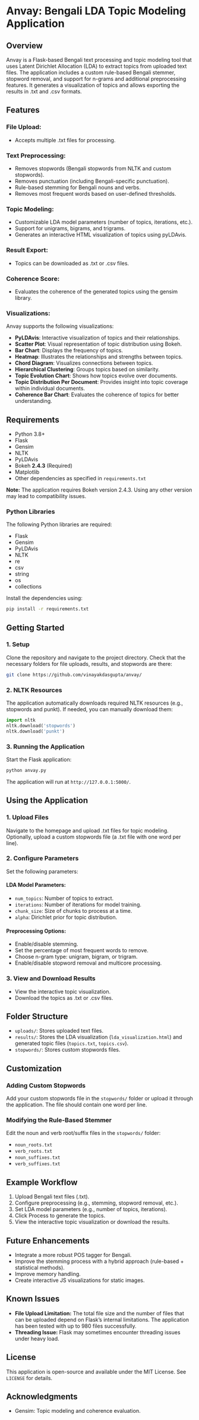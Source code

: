 # Anvay: Bengali LDA Topic Modeling Application

## Overview

Anvay is a Flask-based Bengali text processing and topic modeling tool that uses Latent Dirichlet Allocation (LDA) to extract topics from uploaded text files. The application includes a custom rule-based Bengali stemmer, stopword removal, and support for n-grams and additional preprocessing features. It generates a visualization of topics and allows exporting the results in .txt and .csv formats.

## Features

### File Upload:

- Accepts multiple .txt files for processing.

### Text Preprocessing:

- Removes stopwords (Bengali stopwords from NLTK and custom stopwords).
- Removes punctuation (including Bengali-specific punctuation).
- Rule-based stemming for Bengali nouns and verbs.
- Removes most frequent words based on user-defined thresholds.

### Topic Modeling:

- Customizable LDA model parameters (number of topics, iterations, etc.).
- Support for unigrams, bigrams, and trigrams.
- Generates an interactive HTML visualization of topics using pyLDAvis.

### Result Export:

- Topics can be downloaded as .txt or .csv files.

### Coherence Score:

- Evaluates the coherence of the generated topics using the gensim library.

### Visualizations:

Anvay supports the following visualizations:

- **PyLDAvis**: Interactive visualization of topics and their relationships.
- **Scatter Plot**: Visual representation of topic distribution using Bokeh.
- **Bar Chart**: Displays the frequency of topics.
- **Heatmap**: Illustrates the relationships and strengths between topics.
- **Chord Diagram**: Visualizes connections between topics.
- **Hierarchical Clustering**: Groups topics based on similarity.
- **Topic Evolution Chart**: Shows how topics evolve over documents.
- **Topic Distribution Per Document**: Provides insight into topic coverage within individual documents.
- **Coherence Bar Chart**: Evaluates the coherence of topics for better understanding.

## Requirements

- Python 3.8+
- Flask
- Gensim
- NLTK
- PyLDAvis
- Bokeh **2.4.3** (Required)
- Matplotlib
- Other dependencies as specified in `requirements.txt`

**Note:** The application requires Bokeh version 2.4.3. Using any other version may lead to compatibility issues.

### Python Libraries

The following Python libraries are required:

- Flask
- Gensim
- PyLDAvis
- NLTK
- re
- csv
- string
- os
- collections

Install the dependencies using:

```bash
pip install -r requirements.txt
```

## Getting Started

### 1. Setup

Clone the repository and navigate to the project directory. Check that the necessary folders for file uploads, results, and stopwords are there:

```bash
git clone https://github.com/vinayakdasgupta/anvay/
```

### 2. NLTK Resources

The application automatically downloads required NLTK resources (e.g., stopwords and punkt). If needed, you can manually download them:

```python
import nltk
nltk.download('stopwords')
nltk.download('punkt')
```

### 3. Running the Application

Start the Flask application:

```bash
python anvay.py
```

The application will run at `http://127.0.0.1:5000/`.

## Using the Application

### 1. Upload Files

Navigate to the homepage and upload .txt files for topic modeling. Optionally, upload a custom stopwords file (a .txt file with one word per line).

### 2. Configure Parameters

Set the following parameters:

#### LDA Model Parameters:

- `num_topics`: Number of topics to extract.
- `iterations`: Number of iterations for model training.
- `chunk_size`: Size of chunks to process at a time.
- `alpha`: Dirichlet prior for topic distribution.

#### Preprocessing Options:

- Enable/disable stemming.
- Set the percentage of most frequent words to remove.
- Choose n-gram type: unigram, bigram, or trigram.
- Enable/disable stopword removal and multicore processing.

### 3. View and Download Results

- View the interactive topic visualization.
- Download the topics as .txt or .csv files.

## Folder Structure

- `uploads/`: Stores uploaded text files.
- `results/`: Stores the LDA visualization (`lda_visualization.html`) and generated topic files (`topics.txt`, `topics.csv`).
- `stopwords/`: Stores custom stopwords files.

## Customization

### Adding Custom Stopwords

Add your custom stopwords file in the `stopwords/` folder or upload it through the application. The file should contain one word per line.

### Modifying the Rule-Based Stemmer

Edit the noun and verb root/suffix files in the `stopwords/` folder:

- `noun_roots.txt`
- `verb_roots.txt`
- `noun_suffixes.txt`
- `verb_suffixes.txt`

## Example Workflow

1. Upload Bengali text files (.txt).
2. Configure preprocessing (e.g., stemming, stopword removal, etc.).
3. Set LDA model parameters (e.g., number of topics, iterations).
4. Click Process to generate the topics.
5. View the interactive topic visualization or download the results.

## Future Enhancements

- Integrate a more robust POS tagger for Bengali.
- Improve the stemming process with a hybrid approach (rule-based + statistical methods).
- Improve memory handling.
- Create interactive JS visualizations for static images.

## Known Issues

- **File Upload Limitation:** The total file size and the number of files that can be uploaded depend on Flask’s internal limitations. The application has been tested with up to 980 files successfully.
- **Threading Issue:** Flask may sometimes encounter threading issues under heavy load.

## License

This application is open-source and available under the MIT License. See `LICENSE` for details.

## Acknowledgments

- Gensim: Topic modeling and coherence evaluation.

